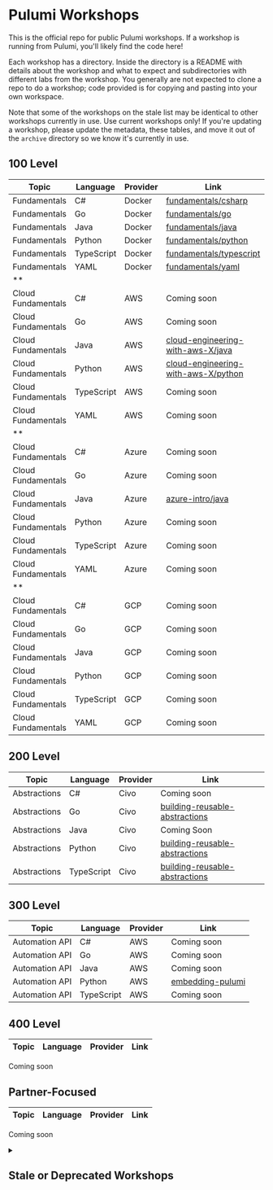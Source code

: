 # Pulumi Workshops

This is the official repo for public Pulumi workshops. If a workshop is running from Pulumi, you'll likely find the code here!

Each workshop has a directory. Inside the directory is a README with details about the workshop and what to expect and subdirectories with different labs from the workshop. You generally are not expected to clone a repo to do a workshop; code provided is for copying and pasting into your own workspace.

Note that some of the workshops on the stale list may be identical to other workshops currently in use. Use current workshops only! If you're updating a workshop, please update the metadata, these tables, and move it out of the `archive` directory so we know it's currently in use.

## 100 Level

Topic | Language | Provider | Link
---|---|---|---
Fundamentals | C# | Docker | [fundamentals/csharp](./fundamentals/csharp/)
Fundamentals | Go | Docker | [fundamentals/go](./fundamentals/go/)
Fundamentals | Java | Docker | [fundamentals/java](./fundamentals/java/)
Fundamentals | Python | Docker | [fundamentals/python](./fundamentals/python/)
Fundamentals | TypeScript | Docker | [fundamentals/typescript](./fundamentals/typescript/)
Fundamentals | YAML | Docker | [fundamentals/yaml](./fundamentals/yaml/)
 ** | | | 
Cloud Fundamentals | C# | AWS | Coming soon
Cloud Fundamentals | Go | AWS | Coming soon
Cloud Fundamentals | Java | AWS | [cloud-engineering-with-aws-X/java](./cloud-engineering-with-aws-X/java/)
Cloud Fundamentals | Python | AWS | [cloud-engineering-with-aws-X/python](./cloud-engineering-with-aws-X/python/)
Cloud Fundamentals | TypeScript | AWS | Coming soon
Cloud Fundamentals | YAML | AWS | Coming soon
 ** | | | 
Cloud Fundamentals | C# | Azure | Coming soon
Cloud Fundamentals | Go | Azure | Coming soon
Cloud Fundamentals | Java | Azure | [azure-intro/java](./azure-intro/java/)
Cloud Fundamentals | Python | Azure | Coming soon
Cloud Fundamentals | TypeScript | Azure | Coming soon
Cloud Fundamentals | YAML | Azure | Coming soon
 ** | | | 
Cloud Fundamentals | C# | GCP | Coming soon
Cloud Fundamentals | Go | GCP | Coming soon
Cloud Fundamentals | Java | GCP | Coming soon
Cloud Fundamentals | Python | GCP | Coming soon
Cloud Fundamentals | TypeScript | GCP | Coming soon
Cloud Fundamentals | YAML | GCP | Coming soon

## 200 Level

Topic | Language | Provider | Link
---|---|---|---
Abstractions | C# | Civo | Coming soon
Abstractions | Go | Civo | [building-reusable-abstractions](./building-reusable-abstractions/)
Abstractions | Java | Civo | Coming Soon
Abstractions | Python | Civo | [building-reusable-abstractions](./building-reusable-abstractions/)
Abstractions | TypeScript | Civo | [building-reusable-abstractions](./building-reusable-abstractions/)

## 300 Level

Topic | Language | Provider | Link
---|---|---|---
Automation API | C# | AWS | Coming soon
Automation API | Go | AWS | Coming soon
Automation API | Java | AWS | Coming soon
Automation API | Python | AWS | [embedding-pulumi](./embedding-pulumi/)
Automation API | TypeScript | AWS | Coming soon

## 400 Level

Topic | Language | Provider | Link
---|---|---|---
Coming soon

## Partner-Focused

Topic | Language | Provider | Link
---|---|---|---
Coming soon

<details>
<summary><h2>Stale or Deprecated Workshops</h2></summary>

Topic | Language | Provider | Link | Old Repo
---|---|---|---|---
Automation API | .. | .. | [pulumi-automationapi-workshop](./archive/pulumi-automationapi-workshop/)
Basics | Python | Docker | [iac-intro/python](./archive/iac-intro/python/) | [pulumi/infrastructure-as-code-workshop](https://github.com/pulumi/infrastructure-as-code-workshop/tree/master/labs/intro/python)
Basics | Python | Docker | [introduction-to-pulumi](./archive/introduction-to-pulumi/) | [pulumi/introduction-to-pulumi](https://github.com/pulumi/introduction-to-pulumi)
Basics | TypeScript | Docker | [iac-intro/typescript](./archive/iac-intro/typescript/) | [pulumi/infrastructure-as-code-workshop](https://github.com/pulumi/infrastructure-as-code-workshop/tree/master/labs/intro/typescript)
Basics | TypeScript | Docker | [introduction-to-pulumi](./archive/introduction-to-pulumi/)
Basics | TypeScript | AWS | [qcon-workshop](./archive/qcon-workshop/)
CI/CD | TypeScript | AWS, Kubernetes, Helm | [deploying-argocd-to-amazon-eks](./archive/deploying-argocd-to-amazon-eks/) | [aws-samples/aws-modernization-with-pulumi](https://github.com/aws-samples/aws-modernization-with-pulumi/tree/master/content)
CI/CD and GitOps | TypeScript | Civo, GitHub, Kubernetes | [cicd-with-gha-and-pulumi-operator](./archive/cicd-with-gha-and-pulumi-operator/) | [pulumi/workshops](https://github.com/pulumi/workshops/tree/efd4e76a923aa9e34b671d55935d5ec3b7361aff/cicd-with-gha-and-pulumi-operator)
Cloud Basics | C# | AWS | [aws-intro/csharp](./archive/aws-intro/csharp/) | [pulumi/infrastructure-as-code-workshop](https://github.com/pulumi/infrastructure-as-code-workshop/tree/master/labs/aws/in-person/csharp)
Cloud Basics | C# | Azure | [azure-intro/csharp](./archive/azure-intro/csharp/) | [pulumi/infrastructure-as-code-workshop](https://github.com/pulumi/infrastructure-as-code-workshop/tree/master/labs/azure/csharp)
Cloud Basics | Go | AWS | [aws-intro/go](./archive/aws-intro/go/) | [pulumi/infrastructure-as-code-workshop](https://github.com/pulumi/infrastructure-as-code-workshop/tree/master/labs/aws/in-person/go)
Cloud Basics | Python | AWS | [aws-intro/python](./archive/aws-intro/python/) | [pulumi/infrastructure-as-code-workshop](https://github.com/pulumi/infrastructure-as-code-workshop/tree/master/labs/aws/in-person/python)
Cloud Basics | Python | AWS | [pulumi-on-aws/python](./archive/pulumi-on-aws/python/)
Cloud Basics | Python | Azure | [azure-intro/python](./archive/azure-intro/python/) | [pulumi/infrastructure-as-code-workshop](https://github.com/pulumi/infrastructure-as-code-workshop/tree/master/labs/azure/python)
Cloud Basics | TypeScript | AWS | [modern-infrastructure-as-code-ts](./archive/modern-infrastructure-as-code-ts/)
Cloud Basics | TypeScript | AWS | [deploying-containers-to-ecs](./archive/deploying-containers-to-ecs/) | [aws-samples/aws-modernization-with-pulumi](https://github.com/aws-samples/aws-modernization-with-pulumi/tree/master/content)
Cloud Basics | TypeScript | AWS | [provision-ec2-virtual-machines](./archive/provision-ec2-virtual-machines/)
Cloud Basics | TypeScript | AWS | [aws-intro/typescript](./archive/aws-intro/typescript/) | [pulumi/infrastructure-as-code-workshop](https://github.com/pulumi/infrastructure-as-code-workshop/tree/master/labs/aws/in-person/typescript)
Cloud Basics | .. | AWS | [introduction-to-pulumi](./archive/introduction-to-pulumi/)
Cloud Basics | .. | AWS | [aws-workshop](./archive/aws-workshop/) | [pulumi/aws-workshop](https://github.com/pulumi/aws-workshop)
Cloud Basics | TypeScript | Azure Native | [pulumi-azurenative-workshop](./archive/pulumi-azurenative-workshop/)
Cloud Basics | TypeScript | GCP | [pulumi-gcp-workshop](./archive/pulumi-gcp-workshop/)
GitOps | TypeScript | AWS | [gitops-for-socks-shop](./archive/gitops-for-socks-shop/) | [aws-samples/aws-modernization-with-pulumi](https://github.com/aws-samples/aws-modernization-with-pulumi/tree/master/content)
Platform Engineering | TypeScript, Python, Go | AWS | [building-a-kubernetes-platform-in-amazon-eks](./archive/archive/building-a-kubernetes-platform-in-amazon-eks/) | [aws-samples/aws-modernization-with-pulumi](https://github.com/aws-samples/aws-modernization-with-pulumi/tree/master/content)
Refactoring | Python | Azure | [pulumi-refactoring-workshop](./archive/pulumi-refactoring-workshop/)
Serverless | TypeScript | AWS | [lambda-for-serverless-application-patterns](./archive/lambda-for-serverless-application-patterns/) | [aws-samples/aws-modernization-with-pulumi](https://github.com/aws-samples/aws-modernization-with-pulumi/tree/master/content)
Testing/QA | .. | AWS | [testing-your-infrastructure](./archive/testing-your-infrastructure/)
.. | .. | .. | [pulumi-component-workshop](./archive/pulumi-component-workshop/)
.. | .. | .. | [pulumi-eksplatform-workshop](./archive/pulumi-eksplatform-workshop/)

</details>
